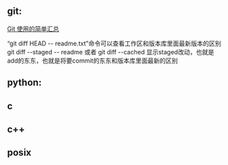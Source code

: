 git:
----
[Git 使用的简单汇总](http://blog.csdn.net/richardysteven/article/details/5956854)

“git diff HEAD -- readme.txt”命令可以查看工作区和版本库里面最新版本的区别
git diff --staged -- readme 或者 git diff --cached
显示staged改动，也就是add的东东，也就是将要commit的东东和版本库里面最新的区别

python:
-------

c
-

c++
---

posix
-----
